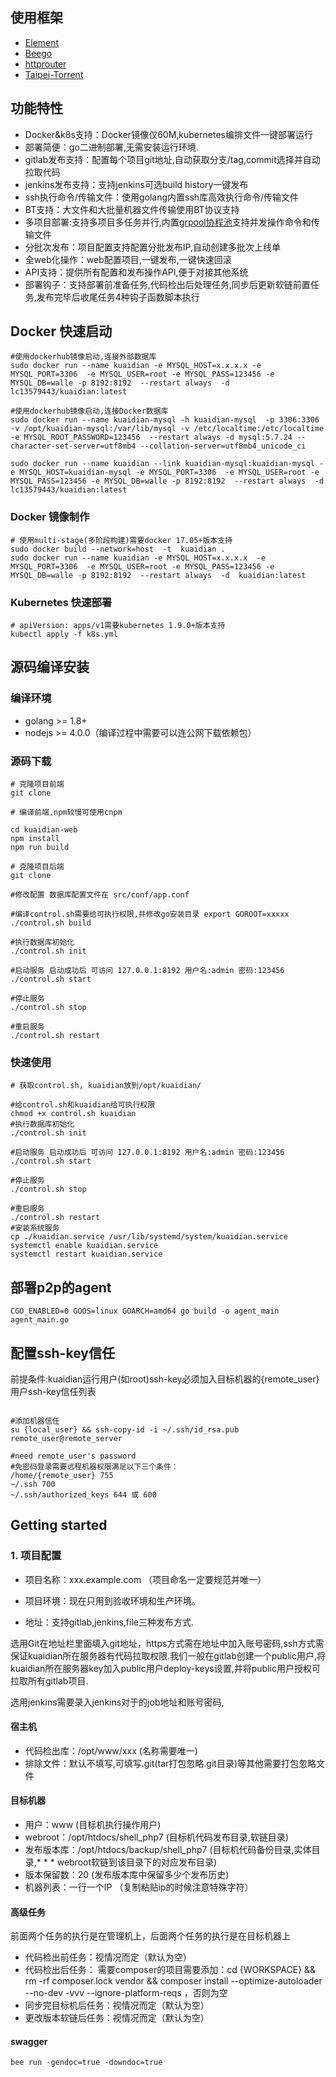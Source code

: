 ## 使用框架
* [Element](http://element-cn.eleme.io/#/zh-CN)
* [Beego](https://beego.me/)
* [httprouter](https://github.com/julienschmidt/httprouter) 
* [Taipei-Torrent](https://github.com/jackpal/Taipei-Torrent) 

## 功能特性
* Docker&k8s支持：Docker镜像仅60M,kubernetes编排文件一键部署运行
* 部署简便：go二进制部署,无需安装运行环境.
* gitlab发布支持：配置每个项目git地址,自动获取分支/tag,commit选择并自动拉取代码
* jenkins发布支持：支持jenkins可选build history一键发布
* ssh执行命令/传输文件：使用golang内置ssh库高效执行命令/传输文件
* BT支持：大文件和大批量机器文件传输使用BT协议支持
* 多项目部署:支持多项目多任务并行,内置[grpool协程池](https://github.com/linclin/grpool)支持并发操作命令和传输文件
* 分批次发布：项目配置支持配置分批发布IP,自动创建多批次上线单
* 全web化操作：web配置项目,一键发布,一键快速回滚
* API支持：提供所有配置和发布操作API,便于对接其他系统
* 部署钩子：支持部署前准备任务,代码检出后处理任务,同步后更新软链前置任务,发布完毕后收尾任务4种钩子函数脚本执行

## Docker 快速启动
``` shell
#使用dockerhub镜像启动,连接外部数据库
sudo docker run --name kuaidian -e MYSQL_HOST=x.x.x.x -e MYSQL_PORT=3306  -e MYSQL_USER=root -e MYSQL_PASS=123456 -e MYSQL_DB=walle -p 8192:8192  --restart always  -d   lc13579443/kuaidian:latest 

#使用dockerhub镜像启动,连接Docker数据库
sudo docker run --name kuaidian-mysql -h kuaidian-mysql  -p 3306:3306  -v /opt/kuaidian-mysql:/var/lib/mysql -v /etc/localtime:/etc/localtime -e MYSQL_ROOT_PASSWORD=123456  --restart always -d mysql:5.7.24 --character-set-server=utf8mb4 --collation-server=utf8mb4_unicode_ci

sudo docker run --name kuaidian --link kuaidian-mysql:kuaidian-mysql -e MYSQL_HOST=kuaidian-mysql -e MYSQL_PORT=3306  -e MYSQL_USER=root -e MYSQL_PASS=123456 -e MYSQL_DB=walle -p 8192:8192  --restart always  -d   lc13579443/kuaidian:latest 
```
### Docker 镜像制作
``` shell
# 使用multi-stage(多阶段构建)需要docker 17.05+版本支持
sudo docker build --network=host  -t  kuaidian .
sudo docker run --name kuaidian -e MYSQL_HOST=x.x.x.x  -e MYSQL_PORT=3306  -e MYSQL_USER=root -e MYSQL_PASS=123456 -e MYSQL_DB=walle -p 8192:8192  --restart always  -d  kuaidian:latest 

```
### Kubernetes 快速部署
``` shell 
# apiVersion: apps/v1需要kubernetes 1.9.0+版本支持
kubectl apply -f k8s.yml

```

## 源码编译安装
### 编译环境
- golang >= 1.8+ 
- nodejs >= 4.0.0（编译过程中需要可以连公网下载依赖包）

### 源码下载

``` shell
# 克隆项目前端
git clone

# 编译前端,npm较慢可使用cnpm

cd kuaidian-web
npm install
npm run build

# 克隆项目后端
git clone

#修改配置 数据库配置文件在 src/conf/app.conf

#编译control.sh需要给可执行权限,并修改go安装目录 export GOROOT=xxxxx
./control.sh build

#执行数据库初始化
./control.sh init

#启动服务 启动成功后 可访问 127.0.0.1:8192 用户名:admin 密码:123456
./control.sh start

#停止服务
./control.sh stop

#重启服务
./control.sh restart
```

### 快速使用
``` shell
# 获取control.sh, kuaidian放到/opt/kuaidian/

#给control.sh和kuaidian给可执行权限
chmod +x control.sh kuaidian
#执行数据库初始化
./control.sh init

#启动服务 启动成功后 可访问 127.0.0.1:8192 用户名:admin 密码:123456
./control.sh start

#停止服务
./control.sh stop

#重启服务
./control.sh restart
#安装系统服务
cp ./kuaidian.service /usr/lib/systemd/system/kuaidian.service
systemctl enable kuaidian.service
systemctl restart kuaidian.service
```

## 部署p2p的agent

```
CGO_ENABLED=0 GOOS=linux GOARCH=amd64 go build -o agent_main agent_main.go
```

## 配置ssh-key信任
前提条件:kuaidian运行用户(如root)ssh-key必须加入目标机器的{remote_user}用户ssh-key信任列表

``` shell

#添加机器信任
su {local_user} && ssh-copy-id -i ~/.ssh/id_rsa.pub remote_user@remote_server

#need remote_user's password
#免密码登录需要远程机器权限满足以下三个条件：
/home/{remote_user} 755
~/.ssh 700
~/.ssh/authorized_keys 644 或 600
```


## Getting started
### 1. 项目配置

* 项目名称：xxx.example.com   （项目命名一定要规范并唯一）

* 项目环境：现在只用到验收环境和生产环境。

* 地址：支持gitlab,jenkins,file三种发布方式.

 选用Git在地址栏里面填入git地址，https方式需在地址中加入账号密码,ssh方式需保证kuaidian所在服务器有代码拉取权限.我们一般在gitlab创建一个public用户,将kuaidian所在服务器key加入public用户deploy-keys设置,并将public用户授权可拉取所有gitlab项目.

 选用jenkins需要录入jenkins对于的job地址和账号密码,


#### 宿主机
* 代码检出库：/opt/www/xxx (名称需要唯一)
* 排除文件：默认不填写,可填写.git(tar打包忽略.git目录)等其他需要打包忽略文件

#### 目标机器
* 用户：www  (目标机执行操作用户)
* webroot：/opt/htdocs/shell_php7 (目标机代码发布目录,软链目录)
* 发布版本库：/opt/htdocs/backup/shell_php7 (目标机代码备份目录,实体目录,* * * webroot软链到该目录下的对应发布目录)
* 版本保留数：20 (发布版本库中保留多少个发布历史)
* 机器列表：一行一个IP  （复制粘贴ip的时候注意特殊字符）

#### 高级任务
前面两个任务的执行是在管理机上，后面两个任务的执行是在目标机器上

* 代码检出前任务：视情况而定（默认为空）
* 代码检出后任务： 需要composer的项目需要添加：cd {WORKSPACE} && rm -rf composer.lock vendor && composer install --optimize-autoloader --no-dev -vvv --ignore-platform-reqs ，否则为空
* 同步完目标机后任务：视情况而定（默认为空）
* 更改版本软链后任务：视情况而定（默认为空）

#### swagger 
```shell script
bee run -gendoc=true -downdoc=true
```
